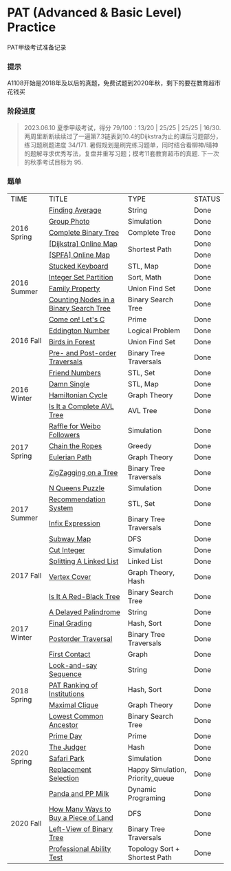 # PAT (Advanced & Basic Level) Practice
PAT甲级考试准备记录

### 提示
A1108开始是2018年及以后的真题，免费试题到2020年秋，剩下的要在教育超市花钱买

### 阶段进度
> 2023.06.10 夏季甲级考试，得分 79/100：13/20 | 25/25 | 25/25 | 16/30.
> 两周里断断续续过了一遍第7.3链表到10.4的Dijkstra为止的课后习题部分，练习题刷题进度 34/171.
> 暑假规划是刷完练习题单，同时结合看柳神/晴神的题解寻求优秀写法，复盘并重写习题；模考11套教育超市的真题.
> 下一次的秋季考试目标为 95.

### 题单

<table>
  <tr>
    <td>TIME</td>
    <td>TITLE</td>
    <td>TYPE</td>
    <td>STATUS</td>
  </tr>
  <tr>
    <td rowspan="5">2016 Spring</td>
    <td><a href="./Advanced/code/A1108.cpp">Finding Average</a></td>
    <td>String</td>
    <td>Done</td>
  </tr>
  <tr>
    <td><a href="./Advanced/code/A1109.cpp">Group Photo</a></td>
    <td>Simulation</td>
    <td>Done</td>
  </tr>
  <tr>
    <td><a href="./Advanced/code/A1110.cpp">Complete Binary Tree</a></td>
    <td>Complete Tree</td>
    <td>Done</td>
  </tr>
  <tr>
    <td><a href="./Advanced/code/A1111.cpp">[Dijkstra] Online Map</a></td>
    <td rowspan="2">Shortest Path</td>
    <td>Done</td>
  </tr>
  <tr>
    <td><a href="./Advanced/code/A1111_.cpp">[SPFA] Online Map</a></td>
    <td>Done</td>
  </tr>
  <tr>
    <td rowspan="4">2016 Summer</td>
    <td><a href="./Advanced/code/A1112.cpp">Stucked Keyboard</a></td>
    <td>STL, Map</td>
    <td>Done</td>
  </tr>
  <tr>
    <td><a href="./Advanced/code/A1113.cpp">Integer Set Partition</a></td>
    <td>Sort, Math</td>
    <td>Done</td>
  </tr>
  <tr>
    <td><a href="./Advanced/code/A1114.cpp">Family Property</a></td>
    <td>Union Find Set</td>
    <td>Done</td>
  </tr>
  <tr>
    <td><a href="./Advanced/code/A1115.cpp">Counting Nodes in a Binary Search Tree</a></td>
    <td>Binary Search Tree</td>
    <td>Done</td>
  </tr>
  <tr>
    <td rowspan="4">2016 Fall</td>
    <td><a href="./Advanced/code/A1116.cpp">Come on! Let's C</a></td>
    <td>Prime</td>
    <td>Done</td>
  </tr>
  <tr>
    <td><a href="./Advanced/code/A1117.cpp">Eddington Number</a></td>
    <td>Logical Problem</td>
    <td>Done</td>
  </tr>
  <tr>
    <td><a href="./Advanced/code/A1118.cpp">Birds in Forest</a></td>
    <td>Union Find Set</td>
    <td>Done</td>
  </tr>
  <tr>
    <td><a href="./Advanced/code/A1119.cpp">Pre- and Post-order Traversals</a></td>
    <td>Binary Tree Traversals</td>
    <td>Done</td>
  </tr>
  <tr>
    <td rowspan="4">2016 Winter</td>
    <td><a href="./Advanced/code/A1120.cpp">Friend Numbers</a></td>
    <td>STL, Set</td>
    <td>Done</td>
  </tr>
  <tr>
    <td><a href="./Advanced/code/A1121.cpp">Damn Single</a></td>
    <td>STL, Map</td>
    <td>Done</td>
  </tr>
  <tr>
    <td><a href="./Advanced/code/A1122.cpp">Hamiltonian Cycle</a></td>
    <td>Graph Theory</td>
    <td>Done</td>
  </tr>
  <tr>
    <td><a href="./Advanced/code/A1123.cpp">Is It a Complete AVL Tree</a></td>
    <td>AVL Tree</td>
    <td>Done</td>
  </tr>
  <tr>
    <td rowspan="4">2017 Spring</td>
    <td><a href="./Advanced/code/A1124.cpp">Raffle for Weibo Followers</a></td>
    <td>Simulation</td>
    <td>Done</td>
  </tr>
  <tr>
    <td><a href="./Advanced/code/A1125.cpp">Chain the Ropes</a></td>
    <td>Greedy</td>
    <td>Done</td>
  </tr>
  <tr>
    <td><a href="./Advanced/code/A1126.cpp">Eulerian Path</a></td>
    <td>Graph Theory</td>
    <td>Done</td>
  </tr>
  <tr>
    <td><a href="./Advanced/code/A1127.cpp">ZigZagging on a Tree</a></td>
    <td>Binary Tree Traversals</td>
    <td>Done</td>
  </tr>
  <tr>
    <td rowspan="4">2017 Summer</td>
    <td><a href="./Advanced/code/A1128.cpp">N Queens Puzzle</a></td>
    <td>Simulation</td>
    <td>Done</td>
  </tr>
  <tr>
    <td><a href="./Advanced/code/A1129.cpp">Recommendation System</a></td>
    <td>STL, Set</td>
    <td>Done</td>
  </tr>
  <tr>
    <td><a href="./Advanced/code/A1130.cpp">Infix Expression</a></td>
    <td>Binary Tree Traversals</td>
    <td>Done</td>
  </tr>
  <tr>
    <td><a href="./Advanced/code/A1131.cpp">Subway Map</a></td>
    <td>DFS</td>
    <td>Done</td>
  </tr>
  <tr>
    <td rowspan="4">2017 Fall</td>
    <td><a href="./Advanced/code/A1132.cpp">Cut Integer</a></td>
    <td>Simulation</td>
    <td>Done</td>
  </tr>
  <tr>
    <td><a href="./Advanced/code/A1133.cpp">Splitting A Linked List</a></td>
    <td>Linked List</td>
    <td>Done</td>
  </tr>
  <tr>
    <td><a href="./Advanced/code/A1134.cpp">Vertex Cover</a></td>
    <td>Graph Theory, Hash</td>
    <td>Done</td>
  </tr>
  <tr>
    <td><a href="./Advanced/code/A1135.cpp">Is It A Red-Black Tree</a></td>
    <td>Binary Search Tree</td>
    <td>Done</td>
  </tr>
  <tr>
    <td rowspan="4">2017 Winter</td>
    <td><a href="./Advanced/code/A1136.cpp">A Delayed Palindrome</a></td>
    <td>String</td>
    <td>Done</td>
  </tr>
  <tr>
    <td><a href="./Advanced/code/A1137.cpp">Final Grading</a></td>
    <td>Hash, Sort</td>
    <td>Done</td>
  </tr>
  <tr>
    <td><a href="./Advanced/code/A1138.cpp">Postorder Traversal</a></td>
    <td>Binary Tree Traversals</td>
    <td>Done</td>
  </tr>
  <tr>
    <td><a href="./Advanced/code/A1139.cpp">First Contact</a></td>
    <td>Graph</td>
    <td>Done</td>
  </tr>
  <tr>
    <td rowspan="4">2018 Spring</td>
    <td><a href="./Advanced/code/A1140.cpp">Look-and-say Sequence</a></td>
    <td>String</td>
    <td>Done</td>
  </tr>
  <tr>
    <td><a href="./Advanced/code/A1141.cpp">PAT Ranking of Institutions</a></td>
    <td>Hash, Sort</td>
    <td>Done</td>
  </tr>
  <tr>
    <td><a href="./Advanced/code/A1142.cpp">Maximal Clique</a></td>
    <td>Graph Theory</td>
    <td>Done</td>
  </tr>
  <tr>
    <td><a href="./Advanced/code/A1143.cpp">Lowest Common Ancestor</a></td>
    <td>Binary Search Tree</td>
    <td>Done</td>
  </tr>
  <tr>
    <td rowspan="4">2020 Spring</td>
    <td><a href="./Advanced/code/A1168.cpp">Prime Day</a></td>
    <td>Prime</td>
    <td>Done</td>
  </tr>
  <tr>
    <td><a href="./Advanced/code/A1169.cpp">The Judger</a></td>
    <td>Hash</td>
    <td>Done</td>
  </tr>
  <tr>
    <td><a href="./Advanced/code/A1170.cpp">Safari Park</a></td>
    <td>Simulation</td>
    <td>Done</td>
  </tr>
  <tr>
    <td><a href="./Advanced/code/A1171.cpp">Replacement Selection</a></td>
    <td>Happy Simulation, Priority_queue</td>
    <td>Done</td>
  </tr>
  <tr>
    <td rowspan="4">2020 Fall</td>
    <td><a href="./Advanced/code/A1172.cpp">Panda and PP Milk</a></td>
    <td>Dynamic Programing</td>
    <td>Done</td>
  </tr>
  <tr>
    <td><a href="./Advanced/code/A1173.cpp">How Many Ways to Buy a Piece of Land</a></td>
    <td>DFS</td>
    <td>Done</td>
  </tr>
  <tr>
    <td><a href="./Advanced/code/A1174.cpp">Left-View of Binary Tree
</a></td>
    <td>Binary Tree Traversals</td>
    <td>Done</td>
  </tr>
  <tr>
    <td><a href="./Advanced/code/A1175.cpp">Professional Ability Test</a></td>
    <td>Topology Sort + Shortest Path</td>
    <td>Done</td>
  </tr>
</table>
